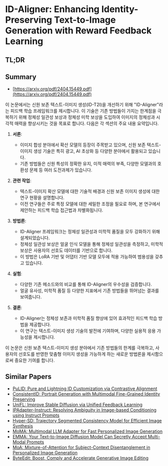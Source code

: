 # ID-Aligner: Enhancing Identity-Preserving Text-to-Image Generation with Reward Feedback Learning
## TL;DR
## Summary
- [https://arxiv.org/pdf/2404.15449.pdf](https://arxiv.org/pdf/2404.15449.pdf)

이 논문에서는 신원 보존 텍스트-이미지 생성(ID-T2I)을 개선하기 위해 "ID-Aligner"라는 피드백 학습 프레임워크를 제시합니다. 이 기술은 기존 방법들이 가지는 한계점을 극복하기 위해 정체성 일관성 보상과 정체성 미학 보상을 도입하여 이미지의 정체성과 시각적 매력을 향상시키는 것을 목표로 합니다. 다음은 각 섹션의 주요 내용 요약입니다.

1. **서론**:
   - 이미지 합성 분야에서 확산 모델의 등장이 주목받고 있으며, 신원 보존 텍스트-이미지 생성 기술은 특히 광고, AI 초상화 등 다양한 분야에서 활용되고 있습니다.
   - 기존 방법들은 신원 특성의 정확한 유지, 미적 매력의 부족, 다양한 모델과의 호환성 문제 등 여러 도전과제가 있습니다.

2. **관련 작업**:
   - 텍스트-이미지 확산 모델에 대한 기술적 배경과 신원 보존 이미지 생성에 대한 연구 현황을 설명합니다.
   - 이전 연구들은 주로 특정 모델에 대한 세밀한 조정을 필요로 하며, 본 연구에서 제안하는 피드백 학습 접근법과 차별화됩니다.

3. **방법론**:
   - ID-Aligner 프레임워크는 정체성 일관성과 미학적 품질을 모두 강화하기 위해 설계되었습니다.
   - 정체성 일관성 보상은 얼굴 인식 모델을 통해 정체성 일관성을 측정하고, 미학적 보상은 사용자의 선호도 데이터를 기반으로 합니다.
   - 이 방법은 LoRA 기반 및 어댑터 기반 모델 모두에 적용 가능하여 범용성을 갖추고 있습니다.

4. **실험**:
   - 다양한 기존 메소드와의 비교를 통해 ID-Aligner의 우수성을 검증합니다.
   - 얼굴 유사성, 미학적 품질 등 다양한 지표에서 기존 방법들을 뛰어넘는 결과를 보여줍니다.

5. **결론**:
   - ID-Aligner는 정체성 보존과 미학적 품질 향상에 있어 효과적인 피드백 학습 방법을 제공합니다.
   - 이 연구는 텍스트-이미지 생성 기술의 발전에 기여하며, 다양한 실용적 응용 가능성을 제시합니다.

이 논문은 신원 보존 텍스트-이미지 생성 분야에서 기존 방법들의 한계를 극복하고, 사용자의 선호도를 반영한 맞춤형 이미지 생성을 가능하게 하는 새로운 방법론을 제시함으로써 중요한 기여를 합니다.

## Similar Papers
- [PuLID: Pure and Lightning ID Customization via Contrastive Alignment](2404.16022.md)
- [ConsistentID: Portrait Generation with Multimodal Fine-Grained Identity Preserving](2404.16771.md)
- [UniFL: Improve Stable Diffusion via Unified Feedback Learning](2404.05595.md)
- [IPAdapter-Instruct: Resolving Ambiguity in Image-based Conditioning using Instruct Prompts](2408.03209.md)
- [Hyper-SD: Trajectory Segmented Consistency Model for Efficient Image Synthesis](2404.13686.md)
- [MoMA: Multimodal LLM Adapter for Fast Personalized Image Generation](2404.05674.md)
- [EMMA: Your Text-to-Image Diffusion Model Can Secretly Accept Multi-Modal Prompts](2406.09162.md)
- [MoA: Mixture-of-Attention for Subject-Context Disentanglement in Personalized Image Generation](2404.11565.md)
- [ByteEdit: Boost, Comply and Accelerate Generative Image Editing](2404.04860.md)

